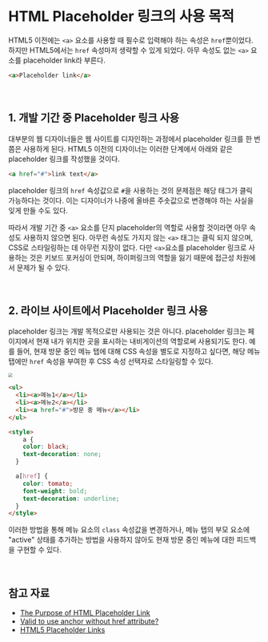# HTML Placeholder 링크의 사용 목적

HTML5 이전에는 `<a>` 요소를 사용할 때 필수로 입력해야 하는 속성은 `href`뿐이었다. 하지만 HTML5에서는 `href` 속성마저 생략할 수 있게 되었다. 아무 속성도 없는 `<a>` 요소를 placeholder link라 부른다.

```html
<a>Placeholder link</a>
```

&nbsp;  

## 1. 개발 기간 중 Placeholder 링크 사용

대부분의 웹 디자이너들은 웹 사이트를 디자인하는 과정에서 placeholder 링크를 한 번쯤은 사용하게 된다. HTML5 이전의 디자이너는 이러한 단계에서 아래와 같은 placeholder 링크를 작성했을 것이다.

```html
<a href="#">link text</a>
```

placeholder 링크의 `href` 속성값으로  `#`을 사용하는 것의 문제점은 해당 태그가 클릭 가능하다는 것이다. 이는 디자이너가 나중에 올바른 주솟값으로 변경해야 하는 사실을 잊게 만들 수도 있다.

따라서 개발 기간 중 `<a>` 요소를 단지 placeholder의 역할로 사용할 것이라면 아무 속성도 사용하지 않으면 된다. 아무런 속성도 가지지 않는 `<a>` 태그는 클릭 되지 않으며, CSS로 스타일링하는 데 아무런 지장이 없다. 다만 `<a>`요소를 placeholder 링크로 사용하는 것은 키보드 포커싱이 안되며, 하이퍼링크의 역할을 잃기 때문에 접근성 차원에서 문제가 될 수 있다. 

&nbsp;  

## 2. 라이브 사이트에서 Placeholder 링크 사용

placeholder 링크는 개발 목적으로만 사용되는 것은 아니다. placeholder 링크는 페이지에서 현재 내가 위치한 곳을 표시하는 내비게이션의 역할로써 사용되기도 한다. 예를 들어, 현재 방문 중인 메뉴 탭에 대해 CSS 속성을 별도로 지정하고 싶다면, 해당 메뉴 탭에만 `href` 속성을 부여한 후 CSS 속성 선택자로 스타일링할 수 있다.

<img src="https://user-images.githubusercontent.com/32444914/78852557-9fcd5980-7a57-11ea-83bb-5f0f139a83d9.png" style="zoom:50%;" />

```html
<ul>
  <li><a>메뉴1</a></li>
  <li><a>메뉴2</a></li>
  <li><a href="#">방문 중 메뉴</a></li>
</ul>

<style>
	a {
    color: black;
    text-decoration: none;
  }

  a[href] {
    color: tomato;
    font-weight: bold;
    text-decoration: underline;
  }
</style>
```

이러한 방법을 통해 메뉴 요소의  `class` 속성값을 변경하거나, 메뉴 탭의 부모 요소에 "active" 상태를 추가하는 방법을 사용하지 않아도 현재 방문 중인 메뉴에 대한 피드백을 구현할 수 있다.

&nbsp;  

## 참고 자료

* [The Purpose of HTML Placeholder Link](https://www.lifewire.com/html5-placeholder-links-3468070)
* [Valid to use anchor without href attribute?](https://stackoverflow.com/questions/10510191/valid-to-use-a-anchor-tag-without-href-attribute)
* [HTML5 Placeholder Links](https://www.enovate.co.uk/blog/2013/07/16/html5-placeholder-links)

